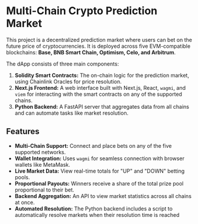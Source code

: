 # Multi-Chain Crypto Prediction Market 

This project is a decentralized prediction market where users can bet on the future price of cryptocurrencies. It is deployed across five EVM-compatible blockchains: **Base, BNB Smart Chain, Optimism, Celo, and Arbitrum**.

The dApp consists of three main components:
1.  **Solidity Smart Contracts:** The on-chain logic for the prediction market, using Chainlink Oracles for price resolution.
2.  **Next.js Frontend:** A web interface built with Next.js, React, `wagmi`, and `viem` for interacting with the smart contracts on any of the supported chains.
3.  **Python Backend:** A FastAPI server that aggregates data from all chains and can automate tasks like market resolution.

## Features

-   **Multi-Chain Support:** Connect and place bets on any of the five supported networks.
-   **Wallet Integration:** Uses `wagmi` for seamless connection with browser wallets like MetaMask.
-   **Live Market Data:** View real-time totals for "UP" and "DOWN" betting pools.
-   **Proportional Payouts:** Winners receive a share of the total prize pool proportional to their bet.
-   **Backend Aggregation:** An API to view market statistics across all chains at once.
-   **Automated Resolution:** The Python backend includes a script to automatically resolve markets when their resolution time is reached

